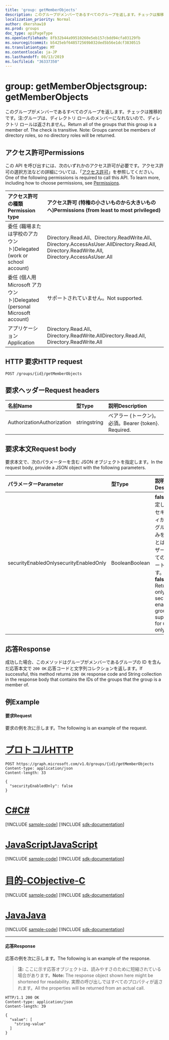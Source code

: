 ```yaml
---
title: 'group: getMemberObjects'
description: このグループがメンバーであるすべてのグループを返します。チェックは推移的です。注:グループは、ディレクトリ ロールのメンバーになれないので、ディレクトリ ロールは返されません。
localization_priority: Normal
author: dkershaw10
ms.prod: groups
doc_type: apiPageType
ms.openlocfilehash: 8fb32b44a99510260e5eb157cbdd94cfa03129fb
ms.sourcegitcommit: b5425ebf648572569b032ded5b56e1dcf3830515
ms.translationtype: MT
ms.contentlocale: ja-JP
ms.lasthandoff: 08/13/2019
ms.locfileid: "36337350"
---
```

# <a name="group-getmemberobjects"></a><span data-ttu-id="cada4-105">group: getMemberObjects</span><span class="sxs-lookup"><span data-stu-id="cada4-105">group: getMemberObjects</span></span>
<span data-ttu-id="cada4-p102">このグループがメンバーであるすべてのグループを返します。チェックは推移的です。注:グループは、ディレクトリ ロールのメンバーになれないので、ディレクトリ ロールは返されません。</span><span class="sxs-lookup"><span data-stu-id="cada4-p102">Return all of the groups that this group is a member of. The check is transitive. Note: Groups cannot be members of directory roles, so no directory roles will be returned.</span></span>

## <a name="permissions"></a><span data-ttu-id="cada4-109">アクセス許可</span><span class="sxs-lookup"><span data-stu-id="cada4-109">Permissions</span></span>
<span data-ttu-id="cada4-p103">この API を呼び出すには、次のいずれかのアクセス許可が必要です。アクセス許可の選択方法などの詳細については、「[アクセス許可](/graph/permissions-reference)」を参照してください。</span><span class="sxs-lookup"><span data-stu-id="cada4-p103">One of the following permissions is required to call this API. To learn more, including how to choose permissions, see [Permissions](/graph/permissions-reference).</span></span>

|<span data-ttu-id="cada4-112">アクセス許可の種類</span><span class="sxs-lookup"><span data-stu-id="cada4-112">Permission type</span></span>      | <span data-ttu-id="cada4-113">アクセス許可 (特権の小さいものから大きいものへ)</span><span class="sxs-lookup"><span data-stu-id="cada4-113">Permissions (from least to most privileged)</span></span>              |
|:--------------------|:---------------------------------------------------------|
|<span data-ttu-id="cada4-114">委任 (職場または学校のアカウント)</span><span class="sxs-lookup"><span data-stu-id="cada4-114">Delegated (work or school account)</span></span> | <span data-ttu-id="cada4-115">Directory.Read.All、Directory.ReadWrite.All、Directory.AccessAsUser.All</span><span class="sxs-lookup"><span data-stu-id="cada4-115">Directory.Read.All, Directory.ReadWrite.All, Directory.AccessAsUser.All</span></span>    |
|<span data-ttu-id="cada4-116">委任 (個人用 Microsoft アカウント)</span><span class="sxs-lookup"><span data-stu-id="cada4-116">Delegated (personal Microsoft account)</span></span> | <span data-ttu-id="cada4-117">サポートされていません。</span><span class="sxs-lookup"><span data-stu-id="cada4-117">Not supported.</span></span>    |
|<span data-ttu-id="cada4-118">アプリケーション</span><span class="sxs-lookup"><span data-stu-id="cada4-118">Application</span></span> | <span data-ttu-id="cada4-119">Directory.Read.All、Directory.ReadWrite.All</span><span class="sxs-lookup"><span data-stu-id="cada4-119">Directory.Read.All, Directory.ReadWrite.All</span></span> |

## <a name="http-request"></a><span data-ttu-id="cada4-120">HTTP 要求</span><span class="sxs-lookup"><span data-stu-id="cada4-120">HTTP request</span></span>
<!-- { "blockType": "ignored" } -->
```http
POST /groups/{id}/getMemberObjects
```

## <a name="request-headers"></a><span data-ttu-id="cada4-121">要求ヘッダー</span><span class="sxs-lookup"><span data-stu-id="cada4-121">Request headers</span></span>
| <span data-ttu-id="cada4-122">名前</span><span class="sxs-lookup"><span data-stu-id="cada4-122">Name</span></span>       | <span data-ttu-id="cada4-123">型</span><span class="sxs-lookup"><span data-stu-id="cada4-123">Type</span></span> | <span data-ttu-id="cada4-124">説明</span><span class="sxs-lookup"><span data-stu-id="cada4-124">Description</span></span>|
|:---------------|:--------|:----------|
| <span data-ttu-id="cada4-125">Authorization</span><span class="sxs-lookup"><span data-stu-id="cada4-125">Authorization</span></span>  | <span data-ttu-id="cada4-126">string</span><span class="sxs-lookup"><span data-stu-id="cada4-126">string</span></span>  | <span data-ttu-id="cada4-p104">ベアラー {トークン}。必須。</span><span class="sxs-lookup"><span data-stu-id="cada4-p104">Bearer {token}. Required.</span></span> |

## <a name="request-body"></a><span data-ttu-id="cada4-129">要求本文</span><span class="sxs-lookup"><span data-stu-id="cada4-129">Request body</span></span>
<span data-ttu-id="cada4-130">要求本文で、次のパラメーターを含む JSON オブジェクトを指定します。</span><span class="sxs-lookup"><span data-stu-id="cada4-130">In the request body, provide a JSON object with the following parameters.</span></span>

| <span data-ttu-id="cada4-131">パラメーター</span><span class="sxs-lookup"><span data-stu-id="cada4-131">Parameter</span></span>    | <span data-ttu-id="cada4-132">型</span><span class="sxs-lookup"><span data-stu-id="cada4-132">Type</span></span>   |<span data-ttu-id="cada4-133">説明</span><span class="sxs-lookup"><span data-stu-id="cada4-133">Description</span></span>|
|:---------------|:--------|:----------|
|<span data-ttu-id="cada4-134">securityEnabledOnly</span><span class="sxs-lookup"><span data-stu-id="cada4-134">securityEnabledOnly</span></span>|<span data-ttu-id="cada4-135">Boolean</span><span class="sxs-lookup"><span data-stu-id="cada4-135">Boolean</span></span>| <span data-ttu-id="cada4-p105">**false** に設定します。セキュリティが有効なグループのみを返すことは、ユーザーに対してのみサポートされます。</span><span class="sxs-lookup"><span data-stu-id="cada4-p105">Set to **false**. Returning only security-enabled groups is supported for users only.</span></span>|

## <a name="response"></a><span data-ttu-id="cada4-138">応答</span><span class="sxs-lookup"><span data-stu-id="cada4-138">Response</span></span>
<span data-ttu-id="cada4-139">成功した場合、このメソッドはグループがメンバーであるグループの ID を含んだ応答本文で `200 OK` 応答コードと文字列コレクションを返します。</span><span class="sxs-lookup"><span data-stu-id="cada4-139">If successful, this method returns `200 OK` response code and String collection in the response body that contains the IDs of the groups that the group is a member of.</span></span>

## <a name="example"></a><span data-ttu-id="cada4-140">例</span><span class="sxs-lookup"><span data-stu-id="cada4-140">Example</span></span>
#### <a name="request"></a><span data-ttu-id="cada4-141">要求</span><span class="sxs-lookup"><span data-stu-id="cada4-141">Request</span></span>
<span data-ttu-id="cada4-142">要求の例を次に示します。</span><span class="sxs-lookup"><span data-stu-id="cada4-142">The following is an example of the request.</span></span>

# <a name="httptabhttp"></a>[<span data-ttu-id="cada4-143">プロトコル</span><span class="sxs-lookup"><span data-stu-id="cada4-143">HTTP</span></span>](#tab/http)
<!-- {
  "blockType": "request",
  "name": "group_getmemberobjects"
}-->
```http
POST https://graph.microsoft.com/v1.0/groups/{id}/getMemberObjects
Content-type: application/json
Content-length: 33

{
  "securityEnabledOnly": false
}
```
# <a name="ctabcsharp"></a>[<span data-ttu-id="cada4-144">C#</span><span class="sxs-lookup"><span data-stu-id="cada4-144">C#</span></span>](#tab/csharp)
[!INCLUDE [sample-code](../includes/snippets/csharp/group-getmemberobjects-csharp-snippets.md)]
[!INCLUDE [sdk-documentation](../includes/snippets/snippets-sdk-documentation-link.md)]

# <a name="javascripttabjavascript"></a>[<span data-ttu-id="cada4-145">JavaScript</span><span class="sxs-lookup"><span data-stu-id="cada4-145">JavaScript</span></span>](#tab/javascript)
[!INCLUDE [sample-code](../includes/snippets/javascript/group-getmemberobjects-javascript-snippets.md)]
[!INCLUDE [sdk-documentation](../includes/snippets/snippets-sdk-documentation-link.md)]

# <a name="objective-ctabobjc"></a>[<span data-ttu-id="cada4-146">目的-C</span><span class="sxs-lookup"><span data-stu-id="cada4-146">Objective-C</span></span>](#tab/objc)
[!INCLUDE [sample-code](../includes/snippets/objc/group-getmemberobjects-objc-snippets.md)]
[!INCLUDE [sdk-documentation](../includes/snippets/snippets-sdk-documentation-link.md)]

# <a name="javatabjava"></a>[<span data-ttu-id="cada4-147">Java</span><span class="sxs-lookup"><span data-stu-id="cada4-147">Java</span></span>](#tab/java)
[!INCLUDE [sample-code](../includes/snippets/java/group-getmemberobjects-java-snippets.md)]
[!INCLUDE [sdk-documentation](../includes/snippets/snippets-sdk-documentation-link.md)]

---


#### <a name="response"></a><span data-ttu-id="cada4-148">応答</span><span class="sxs-lookup"><span data-stu-id="cada4-148">Response</span></span>
<span data-ttu-id="cada4-149">応答の例を次に示します。</span><span class="sxs-lookup"><span data-stu-id="cada4-149">The following is an example of the response.</span></span>
><span data-ttu-id="cada4-150">**注:** ここに示す応答オブジェクトは、読みやすさのために短縮されている場合があります。</span><span class="sxs-lookup"><span data-stu-id="cada4-150">**Note:** The response object shown here might be shortened for readability.</span></span> <span data-ttu-id="cada4-151">実際の呼び出しではすべてのプロパティが返されます。</span><span class="sxs-lookup"><span data-stu-id="cada4-151">All the properties will be returned from an actual call.</span></span>
<!-- {
  "blockType": "response",
  "truncated": true,
  "@odata.type": "string",
  "isCollection": true
} -->
```http
HTTP/1.1 200 OK
Content-type: application/json
Content-length: 39

{
  "value": [
    "string-value"
  ]
}
```

<!-- uuid: 8fcb5dbc-d5aa-4681-8e31-b001d5168d79
2015-10-25 14:57:30 UTC -->
<!-- {
  "type": "#page.annotation",
  "description": "group: getMemberObjects",
  "keywords": "",
  "section": "documentation",
  "tocPath": "",
  "suppressions": [
  ]
}-->

